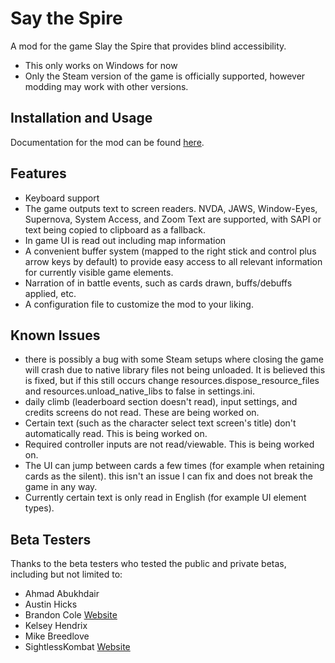 # Say the Spire

A mod for the game Slay the Spire that provides blind accessibility.

* This only works on Windows for now
* Only the Steam version of the game is officially supported, however modding may work with other versions.

## Installation and Usage
Documentation for the mod can be found [here](https://bradjrenshaw.github.io/say-the-spire).

## Features

* Keyboard support
* The game outputs text to screen readers. NVDA, JAWS, Window-Eyes, Supernova, System Access, and Zoom Text are supported, with SAPI or text being copied to clipboard as a fallback.
* In game UI is read out including map information
* A convenient buffer system (mapped to the right stick and control plus arrow keys by default) to provide easy access to all relevant information for currently visible game elements.
* Narration of in battle events, such as cards drawn, buffs/debuffs applied, etc.
* A configuration file to customize the mod to your liking.

## Known Issues

* there is possibly a bug with some Steam setups where closing the game will crash due to native library files not being unloaded. It is believed this is fixed, but if this still occurs change resources.dispose_resource_files and resources.unload_native_libs to false in settings.ini.
* daily climb (leaderboard section doesn't read), input settings, and credits screens do not read. These are being worked on.
* Certain text (such as the character select text screen's title) don't automatically read. This is being worked on.
* Required controller inputs are not read/viewable. This is being worked on.
* The UI can jump between cards a few times (for example when retaining cards as the silent). this isn't an issue I can fix and does not break the game in any way.
* Currently certain text is only read in English (for example UI element types).

## Beta Testers
Thanks to the beta testers who tested the public and private betas, including but not limited to:

* Ahmad Abukhdair
* Austin Hicks
* Brandon Cole [Website](https://brandoncole.net/)
* Kelsey Hendrix
* Mike Breedlove
* SightlessKombat [Website](https://www.SightlessKombat.com/)
